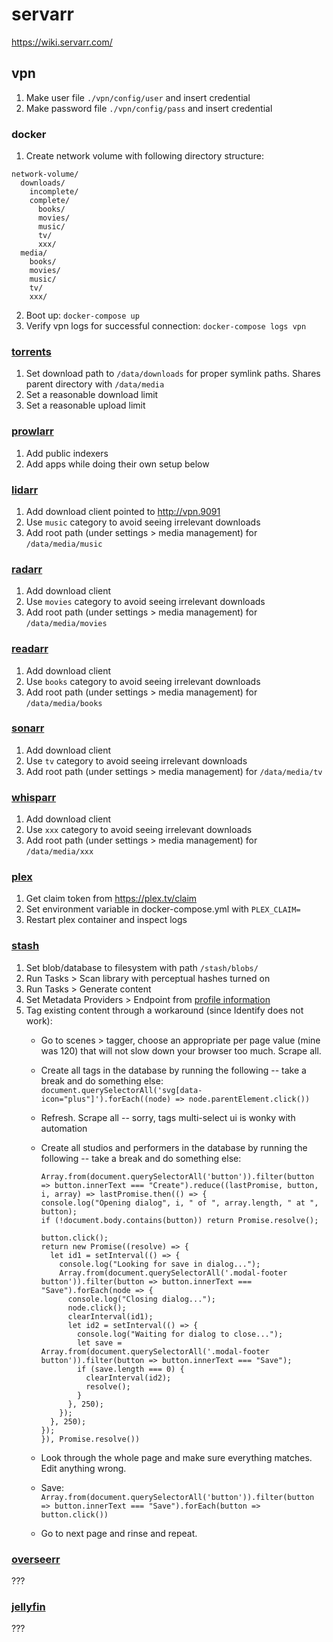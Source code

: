 # servarr

https://wiki.servarr.com/

## vpn

1. Make user file `./vpn/config/user` and insert credential
2. Make password file `./vpn/config/pass`  and insert credential

### docker

1. Create network volume with following directory structure:

```
network-volume/
  downloads/
    incomplete/
    complete/
      books/
      movies/
      music/
      tv/
      xxx/
  media/
    books/
    movies/
    music/
    tv/
    xxx/
``` 
2. Boot up: `docker-compose up`
3. Verify vpn logs for successful connection: `docker-compose logs vpn`

### [torrents](http://localhost:9091)

1. Set download path to `/data/downloads` for proper symlink paths. Shares parent directory with `/data/media`
2. Set a reasonable download limit
3. Set a reasonable upload limit  

### [prowlarr](http://localhost:9696)

1. Add public indexers
2. Add apps while doing their own setup below

### [lidarr](http://localhost:8686)

1. Add download client pointed to http://vpn.9091
2. Use `music` category to avoid seeing irrelevant downloads
3. Add root path (under settings > media management) for `/data/media/music`

### [radarr](http://localhost:7878)

1. Add download client
2. Use `movies` category to avoid seeing irrelevant downloads
3. Add root path (under settings > media management) for `/data/media/movies`

### [readarr](http://localhost:8787)

1. Add download client
2. Use `books` category to avoid seeing irrelevant downloads
3. Add root path (under settings > media management) for `/data/media/books`

### [sonarr](http://localhost:8989)

1. Add download client
2. Use `tv` category to avoid seeing irrelevant downloads
3. Add root path (under settings > media management) for `/data/media/tv`

### [whisparr](http://localhost:6969)

1. Add download client
2. Use `xxx` category to avoid seeing irrelevant downloads
3. Add root path (under settings > media management) for `/data/media/xxx`

### [plex](http://localhost:32400/)

1. Get claim token from https://plex.tv/claim
2. Set environment variable in docker-compose.yml with `PLEX_CLAIM=`
3. Restart plex container and inspect logs

### [stash](http://localhost:9999/)

1. Set blob/database to filesystem with path `/stash/blobs/`
2. Run Tasks > Scan library with perceptual hashes turned on
3. Run Tasks > Generate content
4. Set Metadata Providers > Endpoint from [profile information](https://stashdb.org)
5. Tag existing content through a workaround (since Identify does not work):
   - Go to scenes > tagger, choose an appropriate per page value (mine was 120) that will not slow down your browser too much. Scrape all.
   - Create all tags in the database by running the following -- take a break and do something else: `document.querySelectorAll('svg[data-icon="plus"]').forEach((node) => node.parentElement.click())`
   - Refresh. Scrape all -- sorry, tags multi-select ui is wonky with automation
   - Create all studios and performers in the database by running the following -- take a break and do something else:
      ```
      Array.from(document.querySelectorAll('button')).filter(button => button.innerText === "Create").reduce((lastPromise, button, i, array) => lastPromise.then(() => {
      console.log("Opening dialog", i, " of ", array.length, " at ", button);
      if (!document.body.contains(button)) return Promise.resolve();
   
      button.click(); 
      return new Promise((resolve) => {
        let id1 = setInterval(() => {
          console.log("Looking for save in dialog...");
          Array.from(document.querySelectorAll('.modal-footer button')).filter(button => button.innerText === "Save").forEach(node => { 
            console.log("Closing dialog...");
            node.click(); 
            clearInterval(id1); 
            let id2 = setInterval(() => {
              console.log("Waiting for dialog to close...");
              let save = Array.from(document.querySelectorAll('.modal-footer button')).filter(button => button.innerText === "Save");
              if (save.length === 0) {
                clearInterval(id2); 
                resolve(); 
              }
            }, 250);
          });
        }, 250);
      });
      }), Promise.resolve())
      ```

   - Look through the whole page and make sure everything matches. Edit anything wrong.
   - Save: `Array.from(document.querySelectorAll('button')).filter(button => button.innerText === "Save").forEach(button => button.click())`
   - Go to next page and rinse and repeat.

### [overseerr](http://localhost:5055)

???

### [jellyfin](http://localhost:8096)

???
